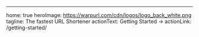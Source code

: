---
home: true
heroImage: https://warpurl.com/cdn/logos/logo_back_white.png
tagline: The fastest URL Shortener
actionText: Getting Started →
actionLink: /getting-started/
